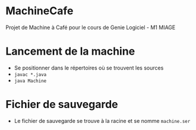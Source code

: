# MachineCafe
Projet de Machine à Café pour le cours de Genie Logiciel - M1 MIAGE

# Lancement de la machine

- Se positionner dans le répertoires où se trouvent les sources
- `javac *.java`
- `java Machine`

# Fichier de sauvegarde

- Le fichier de sauvegarde se trouve à la racine et se nomme `machine.ser`
